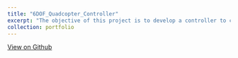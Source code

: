 ```yaml
---
title: "6DOF_Quadcopter_Controller"
excerpt: "The objective of this project is to develop a controller to control a 6 Degrees of Freedom (DOF) quadcopter based on a common set of requirements. 1<br/><img src='/images/quadcopter_body_frame.png'>"
collection: portfolio
---
```


[View on Github](https://github.com/TonyDTiger/My-Projects/tree/main/6DOF_Quadcopter_Controller)
